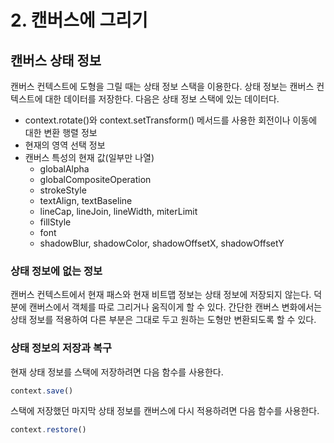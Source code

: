 # 2. 캔버스에 그리기

## 캔버스 상태 정보

캔버스 컨텍스트에 도형을 그릴 때는 상태 정보 스택을 이용한다. 상태 정보는 캔버스 컨텍스트에 대한 데이터를 저장한다. 다음은 상태
정보 스택에 있는 데이터다.

* context.rotate()와 context.setTransform() 메서드를 사용한 회전이나 이동에 대한 변환 행렬 정보
* 현재의 영역 선택 정보
* 캔버스 특성의 현재 값(일부만 나열)
  * globalAlpha
  * globalCompositeOperation
  * strokeStyle
  * textAlign, textBaseline
  * lineCap, lineJoin, lineWidth, miterLimit
  * fillStyle
  * font
  * shadowBlur, shadowColor, shadowOffsetX, shadowOffsetY
  
### 상태 정보에 없는 정보

캔버스 컨텍스트에서 현재 패스와 현재 비트맵 정보는 상태 정보에 저장되지 않는다. 덕분에 캔버스에서 객체를 따로 그리거나 움직이게 할 수
있다. 간단한 캔버스 변화에서는 상태 정보를 적용하여 다른 부분은 그대로 두고 원하는 도형만 변환되도록 할 수 있다.

### 상태 정보의 저장과 복구

현재 상태 정보를 스택에 저장하려면 다음 함수를 사용한다.

```javascript 
context.save() 
```

스택에 저장했던 마지막 상태 정보를 캔버스에 다시 적용하려면 다음 함수를 사용한다.

```javascript 
context.restore() 
```

 
